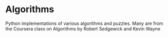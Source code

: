 Algorithms
==========

Python implementations of various algorithms and puzzles. Many are from the Coursera class on Algorithms by Robert Sedgewick and Kevin Wayne
